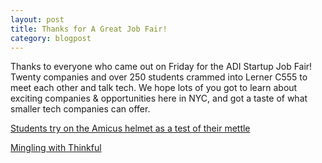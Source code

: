 ```yaml
---
layout: post
title: Thanks for A Great Job Fair!
category: blogpost
---
```


Thanks to everyone who came out on Friday for the ADI Startup Job Fair! Twenty companies and over 250 students crammed into Lerner C555 to meet each other and talk tech. We hope lots of you got to learn about exciting companies & opportunities here in NYC, and got a taste of what smaller tech companies can offer. 

[Students try on the Amicus helmet as a test of their mettle](http://farm6.staticflickr.com/5495/10259816313_57732f968e_o.jpg)

[Mingling with Thinkful](http://farm8.staticflickr.com/7311/10259590984_8d5d0f92ef_o.jpg)
